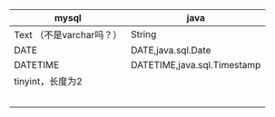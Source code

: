 
|  mysql   | java  |
|  ----  | ----  |
| Text （不是varchar吗？） | String |
| DATE  | DATE,java.sql.Date |
| DATETIME  | DATETIME,java.sql.Timestamp |
| tinyint，长度为2  |  |
|  |  |
|  |  |
|  |  |
|  |  |
|  |  |
